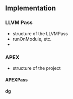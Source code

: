 <!--
References:

-->

## Implementation

### LLVM Pass

- structure of the LLVMPass
 - runOnModule, etc.
 -

### APEX

- structure of the project

#### APEXPass
#### dg
